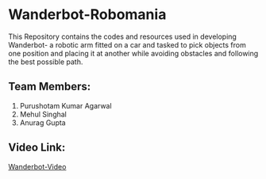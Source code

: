 # Wanderbot-Robomania

This Repository contains the codes and resources used in developing Wanderbot- a robotic arm fitted on a car and tasked to pick objects from one position and placing it at another while avoiding obstacles and following the best possible path.

## Team Members:
1. Purushotam Kumar Agarwal
2. Mehul Singhal
3. Anurag Gupta

## Video Link:
[Wanderbot-Video](https://youtu.be/AX3O9-ZyJoE)
